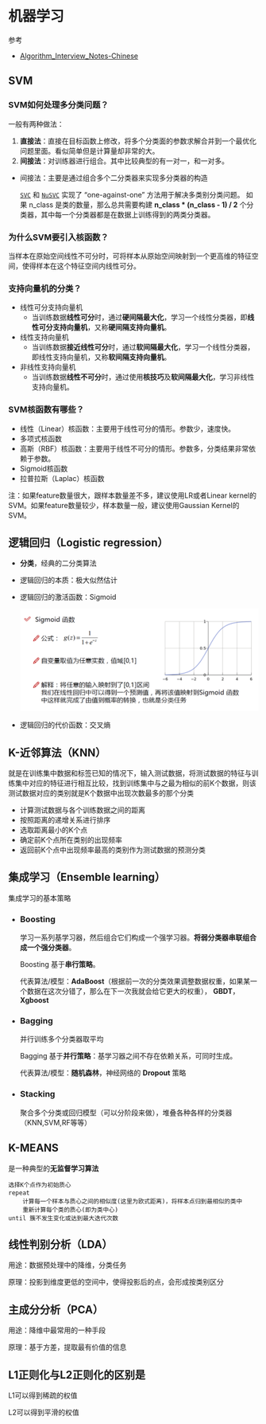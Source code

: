 # 机器学习

参考

* [Algorithm_Interview_Notes-Chinese]([https://github.com/DarLiner/Algorithm_Interview_Notes-Chinese/blob/master/A-%E6%9C%BA%E5%99%A8%E5%AD%A6%E4%B9%A0/A-%E6%9C%BA%E5%99%A8%E5%AD%A6%E4%B9%A0%E7%AE%97%E6%B3%95.md](https://github.com/DarLiner/Algorithm_Interview_Notes-Chinese/blob/master/A-机器学习/A-机器学习算法.md))

## SVM

### **SVM如何处理多分类问题？**

一般有两种做法：

1. **直接法**：直接在目标函数上修改，将多个分类面的参数求解合并到一个最优化问题里面。看似简单但是计算量却非常的大。
2. **间接法**：对训练器进行组合。其中比较典型的有一对一，和一对多。



* 间接法：主要是通过组合多个二分类器来实现多分类器的构造

  [`SVC`](https://www.studyai.cn/modules/generated/sklearn.svm.SVC.html#sklearn.svm.SVC) 和 [`NuSVC`](https://www.studyai.cn/modules/generated/sklearn.svm.NuSVC.html#sklearn.svm.NuSVC) 实现了 “one-against-one” 方法用于解决多类别分类问题。 如果 n_class 是类的数量，那么总共需要构建 **n_class * (n_class - 1) / 2** 个分类器，其中每一个分类器都是在数据上训练得到的两类分类器。

### **为什么SVM要引入核函数？**

当样本在原始空间线性不可分时，可将样本从原始空间映射到一个更高维的特征空间，使得样本在这个特征空间内线性可分。

### 支持向量机的分类？

- 线性可分支持向量机
  - 当训练数据**线性可分**时，通过**硬间隔最大化**，学习一个线性分类器，即**线性可分支持向量机**，又称**硬间隔支持向量机**。
- 线性支持向量机
  - 当训练数据**接近线性可分**时，通过**软间隔最大化**，学习一个线性分类器，即线性支持向量机，又称**软间隔支持向量机**。
- 非线性支持向量机
  - 当训练数据**线性不可分**时，通过使用**核技巧**及**软间隔最大化**，学习非线性支持向量机。

### SVM核函数有哪些？

- 线性（Linear）核函数：主要用于线性可分的情形。参数少，速度快。
- 多项式核函数
- 高斯（RBF）核函数：主要用于线性不可分的情形。参数多，分类结果非常依赖于参数。
- Sigmoid核函数
- 拉普拉斯（Laplac）核函数

注：如果feature数量很大，跟样本数量差不多，建议使用LR或者Linear kernel的SVM。如果feature数量较少，样本数量一般，建议使用Gaussian Kernel的SVM。

## 逻辑回归（Logistic regression）

* **分类**，经典的二分类算法

* 逻辑回归的本质：极大似然估计

* 逻辑回归的激活函数：Sigmoid

  ![image-20200620151402177](image/image-20200620151402177.png)

* 逻辑回归的代价函数：交叉熵

## K-近邻算法（KNN）

就是在训练集中数据和标签已知的情况下，输入测试数据，将测试数据的特征与训练集中对应的特征进行相互比较，找到训练集中与之最为相似的前K个数据，则该测试数据对应的类别就是K个数据中出现次数最多的那个分类

* 计算测试数据与各个训练数据之间的距离
* 按照距离的递增关系进行排序
* 选取距离最小的K个点
* 确定前K个点所在类别的出现频率
* 返回前K个点中出现频率最高的类别作为测试数据的预测分类

## 集成学习（Ensemble learning）

集成学习的基本策略

* ### **Boosting**

  学习一系列基学习器，然后组合它们构成一个强学习器。**将弱分类器串联组合成一个强分类器**。

  Boosting 基于**串行策略**。

  代表算法/模型：**AdaBoost**（根据前一次的分类效果调整数据权重，如果某一个数据在这次分错了，那么在下一次我就会给它更大的权重）， **GBDT**，**Xgboost**

* ### Bagging

  并行训练多个分类器取平均

  Bagging 基于**并行策略**：基学习器之间不存在依赖关系，可同时生成。

  代表算法/模型：**随机森林**，神经网络的 **Dropout** 策略

* ### Stacking

  聚合多个分类或回归模型（可以分阶段来做），堆叠各种各样的分类器（KNN,SVM,RF等等）

## K-MEANS

是一种典型的**无监督学习算法**

```
选择K个点作为初始质心  
repeat  
    计算每一个样本与质心之间的相似度(这里为欧式距离)，将样本点归到最相似的类中
    重新计算每个类的质心(即为类中心)  
until 簇不发生变化或达到最大迭代次数  
```

## 线性判别分析（LDA）

用途：数据预处理中的降维，分类任务

原理：投影到维度更低的空间中，使得投影后的点，会形成按类别区分

## 主成分分析（PCA）

用途：降维中最常用的一种手段

原理：基于方差，提取最有价值的信息

## L1正则化与L2正则化的区别是

L1可以得到稀疏的权值

L2可以得到平滑的权值